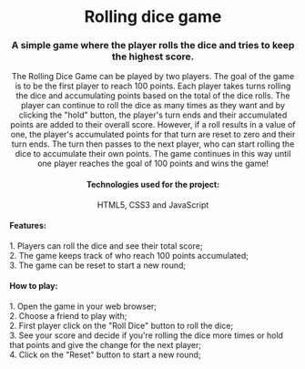 <h1 align="center">
  Rolling dice game
</h1>
<h3 align="center">A simple game where the player rolls the dice and tries to keep the highest score.</h3> 
<p align="center">The Rolling Dice Game can be played by two players. The goal of the game is to be the first player to reach 100 points. Each player takes turns rolling the dice and accumulating points based on the total of the dice rolls. The player can continue to roll the dice as many times as they want and by clicking the "hold" button, the player's turn ends and their accumulated points are added to their overall score. However, if a roll results in a value of one, the player's accumulated points for that turn are reset to zero and their turn ends. The turn then passes to the next player, who can start rolling the dice to accumulate their own points. The game continues in this way until one player reaches the goal of 100 points and wins the game!</p>

<h4 align="center">Technologies used for the project:</h4 align="center">
<p align="center">HTML5, CSS3 and JavaScript</p align="center">

<h4>Features:</h4>
<p>1. Players can roll the dice and see their total score; <br>
2. The game keeps track of who reach 100 points accumulated; <br>
3. The game can be reset to start a new round;</p> 

<h4>How to play:</h4>
<p> 1. Open the game in your web browser; <br>
2. Choose a friend to play with; <br>
2. First player click on the "Roll Dice" button to roll the dice; <br> 
3. See your score and decide if you're rolling the dice more times or hold that points and give the change for the next player; <br>
4. Click on the "Reset" button to start a new round;</p>
